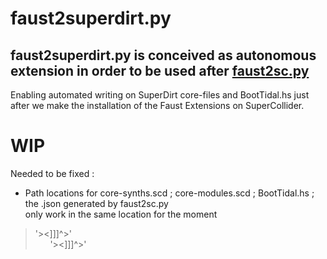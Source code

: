 # faust2superdirt.py
## faust2superdirt.py is conceived as autonomous extension in order to be used after [faust2sc.py](https://github.com/madskjeldgaard/faust2sc.py)
Enabling automated writing on SuperDirt core-files and BootTidal.hs just after we make the installation of the Faust Extensions on SuperCollider.



# WIP
Needed to be fixed : 
* Path locations for core-synths.scd ; core-modules.scd ; BootTidal.hs ; the .json generated by faust2sc.py 
  </br> only work in the same location for the moment


> '><]]]^>'
    </br> &nbsp; &nbsp; &nbsp;   '><]]]^>'
